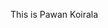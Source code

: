 This is Pawan Koirala

<!---
PawKoi/PawKoi is a ✨ special ✨ repository because its `README.md` (this file) appears on your GitHub profile.
You can click the Preview link to take a look at your changes.
--->
